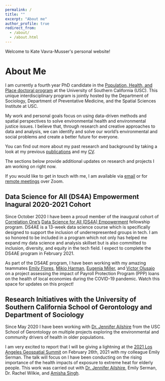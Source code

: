 ```yaml
---
permalink: /
title: ""
excerpt: "About me"
author_profile: true
redirect_from: 
  - /about/
  - /about.html
---
```


Welcome to Kate Vavra-Musser's personal website!

About Me
======

I am currently a fourth year PhD candidate in the [Population, Health, and Place doctoral program]( https://spatial.usc.edu/ph-d-in-population) at the University of Southern California (USC).  This unique interdisciplinary program is jointly hosted by the Department of Sociology, Department of Preventative Medicine, and the Spatial Sciences Institute at USC.

My work and personal goals focus on using data-driven methods and spatial perspectives to solve environmental health and environmental justice issues.  I believe that, through research and creative approaches to data and analysis, we can identify and solve our world’s environmental and social problems and create a better future for everyone.

You can find out more about my past research and background by taking a look at my previous [publications](https://vavramusser.github.io/publications) and my [CV]( https://vavramusser.github.io/cv).

The sections below provide additional updates on research and projects I am working on right now.

If you would like to get in touch with me, I am available via [email](vavramusser@gmail.com) or for [remote meetings]( https://calbird.com/kate-vavramusser/remote) over Zoom.




**Data Science for All (DS4A) Empowerment Inagural 2020-2021 Cohort**
------

Since October 2020 I have been a proud member of the inaugural cohort of [Correlation One’s](https://www.correlation-one.com) [Data Science for All (DS4A) Empowerment](https://www.correlation-one.com/ds4a-empowerment) fellowship program.  DS4AE is a 13-week data science course which is specifically designed to support the inclusion of underrepresented groups in tech.  I am so honored to be included in a program which not only has helped me expand my data science and analysis skillset but is also committed to inclusion, diversity, and equity in the tech field.  I expect to complete the DS4AE program in February 2021.

As part of the DS4AE program, I have been working with my amazing teammates [Emily Flores](https://www.linkedin.com/in/emily-flores-gaspar), [Mikio Harman]( https://www.linkedin.com/in/mikioharman), [Eugenia Miller](https://www.linkedin.com/in/eugenia-miller), and [Victor Olusajo](https://www.linkedin.com/in/victorolusajo) on a project assessing the impact of Payroll Protection Program (PPP) loans on the health of local economies during the COVID-19 pandemic.  Watch this space for updates on this project!



**Research Initiatives with the University of Southern California School of Gerontology and Department of Sociology**
------
Since May 2020 I have been working with [Dr. Jennifer Ailshire](https://gero.usc.edu/faculty/ailshire) from the USC School of Gerontology on multiple projects exploring the environmental and community drivers of health in older populations.

I am very excited to report that I will be giving a lightning at the [2021 Los Angeles Geospatial Summit](https://spatial.usc.edu/los-angeles-geospatial-summit-events) on February 26th, 2021 with my colleague Emily Serman.  The talk will focus on I have been conducting on the rising importance of the health impacts of exposure to extreme heat for elderly people.  This work was carried out with [Dr. Jennifer Ailshire](https://gero.usc.edu/faculty/ailshire), Emily Serman, Dr. Rachel Wilkie, and [Amisha Singh](https://www.linkedin.com/in/amishasingh13102).
